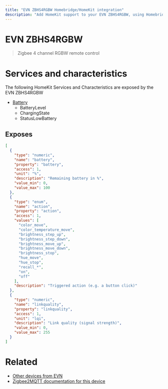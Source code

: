 ```yaml
---
title: "EVN ZBHS4RGBW Homebridge/HomeKit integration"
description: "Add HomeKit support to your EVN ZBHS4RGBW, using Homebridge, Zigbee2MQTT and homebridge-z2m."
---
```

<!---
This file has been GENERATED using src/docgen/docgen.ts
DO NOT EDIT THIS FILE MANUALLY!
-->
# EVN ZBHS4RGBW
> Zigbee 4 channel RGBW remote control


# Services and characteristics
The following HomeKit Services and Characteristics are exposed by
the EVN ZBHS4RGBW

* [Battery](../../battery.md)
  * BatteryLevel
  * ChargingState
  * StatusLowBattery



## Exposes

```json
[
  {
    "type": "numeric",
    "name": "battery",
    "property": "battery",
    "access": 1,
    "unit": "%",
    "description": "Remaining battery in %",
    "value_min": 0,
    "value_max": 100
  },
  {
    "type": "enum",
    "name": "action",
    "property": "action",
    "access": 1,
    "values": [
      "color_move",
      "color_temperature_move",
      "brightness_step_up",
      "brightness_step_down",
      "brightness_move_up",
      "brightness_move_down",
      "brightness_stop",
      "hue_move",
      "hue_stop",
      "recall_*",
      "on",
      "off"
    ],
    "description": "Triggered action (e.g. a button click)"
  },
  {
    "type": "numeric",
    "name": "linkquality",
    "property": "linkquality",
    "access": 1,
    "unit": "lqi",
    "description": "Link quality (signal strength)",
    "value_min": 0,
    "value_max": 255
  }
]
```

# Related
* [Other devices from EVN](../index.md#evn)
* [Zigbee2MQTT documentation for this device](https://www.zigbee2mqtt.io/devices/ZBHS4RGBW.html)